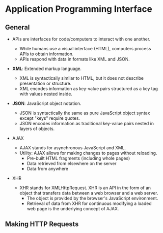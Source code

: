 # Application Programming Interface

## General

- APIs are interfaces for code/computers to interact with one another.
  - While humans use a visual interface (HTML), computers process APIs to obtain information.
  - APIs respond with data in formats like XML and JSON.
  
- **XML**:  Extended markup language.
  - XML is syntactically similar to HTML, but it does not describe presentation or structure.
  - XML encodes information as key-value pairs structured as a key tag with values nested inside.
  
- **JSON**:  JavaScript object notation.
  - JSON is syntactically the same as pure JavaScript object syntax except "keys" require quotes.
  - JSON encodes information as traditional key-value pairs nested in layers of objects.

- AJAX
  - AJAX stands for asynchronous JavaScript and XML.
  - Utility:  AJAX allows for making changes to pages without reloading.
    - Pre-built HTML fragments (including whole pages)
    - Data retrieved from elsewhere on the server
    - Data from anywhere
    
- XHR
  - XHR stands for XMLHttpRequest.  XHR is an API in the form of an object that transfers data between a web browser and a web server.
    - The object is provided by the browser's JavaScript environment.
    - Retrieval of data from XHR for continuous modifying a loaded web page is the underlying concept of AJAX.

## Making HTTP Requests

